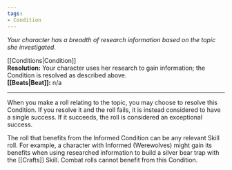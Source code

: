 ```yaml
---
tags:
- Condition
---
```


_Your character has a breadth of research information based on the topic she investigated._

[[Conditions|Condition]]\
**Resolution:** Your character uses her research to gain information; the Condition is resolved as described above.\
**[[Beats|Beat]]:** n/a

---

When you make a roll relating to the topic, you may choose to resolve this Condition. If you resolve it and the roll fails, it is instead considered to have a single success. If it succeeds, the roll is considered an exceptional success.

The roll that benefits from the Informed Condition can be any relevant Skill roll. For example, a character with Informed (Werewolves) might gain its benefits when using researched information to build a silver bear trap with the [[Crafts]] Skill. Combat rolls cannot benefit from this Condition.